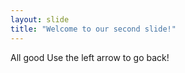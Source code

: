 ```yaml
---
layout: slide
title: "Welcome to our second slide!"
---
```

All good
Use the left arrow to go back!
